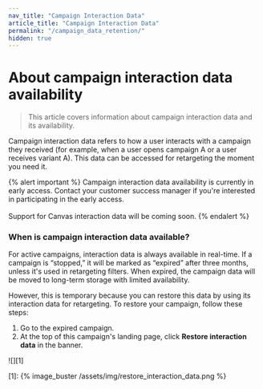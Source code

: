 ```yaml
---
nav_title: "Campaign Interaction Data"
article_title: "Campaign Interaction Data"
permalink: "/campaign_data_retention/"
hidden: true
---
```


# About campaign interaction data availability

> This article covers information about campaign interaction data and its availability.

Campaign interaction data refers to how a user interacts with a campaign they received (for example, when a user opens campaign A or a user receives variant A). This data can be accessed for retargeting the moment you need it.

{% alert important %}
Campaign interaction data availability is currently in early access. Contact your customer success manager if you're interested in participating in the early access. <br><br> Support for Canvas interaction data will be coming soon.
{% endalert %}

### When is campaign interaction data available?

For active campaigns, interaction data is always available in real-time. If a campaign is “stopped,” it will be marked as “expired” after three months, unless it's used in retargeting filters. When expired, the campaign data will be moved to long-term storage with limited availability. 

However, this is temporary because you can restore this data by using its interaction data for retargeting. To restore your campaign, follow these steps:

1. Go to the expired campaign.
2. At the top of this campaign's landing page, click **Restore interaction data** in the banner.

![][1]

[1]: {% image_buster /assets/img/restore_interaction_data.png %}


